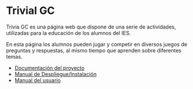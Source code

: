 # Trivial GC

Trivia GC es una página web que dispone de una serie de actividades, utilizadas para la educación de los alumnos del IES.

En esta página los alumnos pueden jugar y competir en diversos juegos de preguntas y respuestas, al mismo tiempo que aprenden sobre diferentes temas.

- [Documentación del proyecto](https://github.com/iesgrancapitan-proyectos/202021daw_junio_trivialangular-javiloji/wiki/Doc_PI)
- [Manual de Despliegue/Instalación](https://github.com/iesgrancapitan-proyectos/202021daw_junio_trivialangular-javiloji/wiki/Manual_Despliegue)
- [Manual del usuario](https://github.com/iesgrancapitan-proyectos/202021daw_junio_trivialangular-javiloji/wiki/Manual_Usuario)
